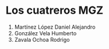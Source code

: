# Los cuatreros MGZ

1. Martínez López Daniel Alejandro
2. González Vela Humberto
3. Zavala Ochoa Rodrigo
